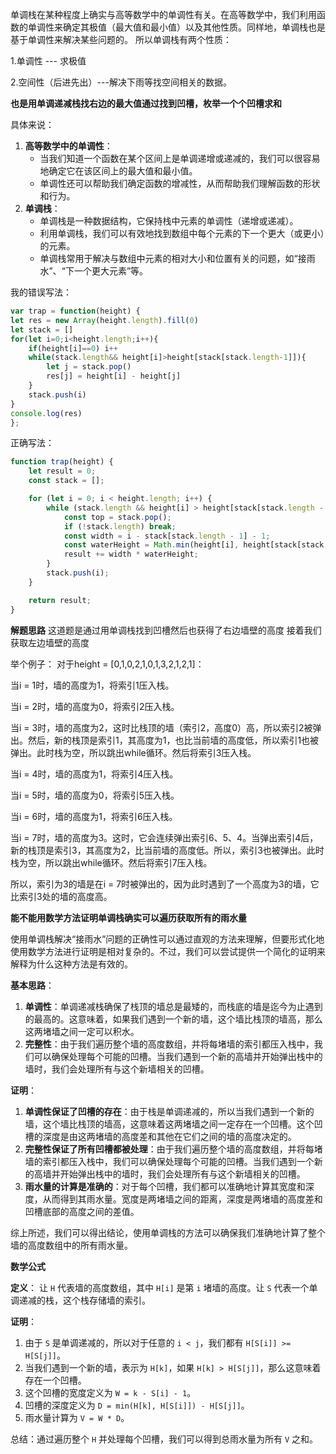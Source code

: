 单调栈在某种程度上确实与高等数学中的单调性有关。在高等数学中，我们利用函数的单调性来确定其极值（最大值和最小值）以及其他性质。同样地，单调栈也是基于单调性来解决某些问题的。
所以单调栈有两个性质：

1.单调性 --- 求极值

2.空间性（后进先出）---解决下雨等找空间相关的数据。

**也是用单调递减栈找右边的最大值通过找到凹槽，枚举一个个凹槽求和**

具体来说：

1. **高等数学中的单调性**：
   - 当我们知道一个函数在某个区间上是单调递增或递减的，我们可以很容易地确定它在该区间上的最大值和最小值。
   - 单调性还可以帮助我们确定函数的增减性，从而帮助我们理解函数的形状和行为。
2. **单调栈**：
   - 单调栈是一种数据结构，它保持栈中元素的单调性（递增或递减）。
   - 利用单调栈，我们可以有效地找到数组中每个元素的下一个更大（或更小）的元素。
   - 单调栈常用于解决与数组中元素的相对大小和位置有关的问题，如“接雨水”、“下一个更大元素”等。
     
我的错误写法：
```javaScript
var trap = function(height) {
let res = new Array(height.length).fill(0)
let stack = []
for(let i=0;i<height.length;i++){
    if(height[i]==0) i++
    while(stack.length&& height[i]>height[stack[stack.length-1]]){
        let j = stack.pop()
        res[j] = height[i] - height[j]
    }
    stack.push(i)
}
console.log(res)
};
```

正确写法：
```javaScript
function trap(height) {
    let result = 0;
    const stack = [];

    for (let i = 0; i < height.length; i++) {
        while (stack.length && height[i] > height[stack[stack.length - 1]]) {
            const top = stack.pop();
            if (!stack.length) break;
            const width = i - stack[stack.length - 1] - 1;
            const waterHeight = Math.min(height[i], height[stack[stack.length - 1]]) - height[top];
            result += width * waterHeight;
        }
        stack.push(i);
    }

    return result;
}

```

**解题思路**
这道题是通过用单调栈找到凹槽然后也获得了右边墙壁的高度 接着我们获取左边墙壁的高度

举个例子：
对于height = [0,1,0,2,1,0,1,3,2,1,2,1]：

当i = 1时，墙的高度为1，将索引1压入栈。 

当i = 2时，墙的高度为0，将索引2压入栈。 

当i = 3时，墙的高度为2，这时比栈顶的墙（索引2，高度0）高，所以索引2被弹出。然后，新的栈顶是索引1，其高度为1，也比当前墙的高度低，所以索引1也被弹出。此时栈为空，所以跳出while循环。然后将索引3压入栈。

当i = 4时，墙的高度为1，将索引4压入栈。 

当i = 5时，墙的高度为0，将索引5压入栈。

当i = 6时，墙的高度为1，将索引6压入栈。 

当i = 7时，墙的高度为3。这时，它会连续弹出索引6、5、4。当弹出索引4后，新的栈顶是索引3，其高度为2，比当前墙的高度低。所以，索引3也被弹出。此时栈为空，所以跳出while循环。然后将索引7压入栈。 

所以，索引为3的墙是在i = 7时被弹出的，因为此时遇到了一个高度为3的墙，它比索引3处的墙的高度高。 


**能不能用数学方法证明单调栈确实可以遍历获取所有的雨水量**

使用单调栈解决“接雨水”问题的正确性可以通过直观的方法来理解，但要形式化地使用数学方法进行证明是相对复杂的。不过，我们可以尝试提供一个简化的证明来解释为什么这种方法是有效的。

**基本思路**：

1. **单调性**：单调递减栈确保了栈顶的墙总是最矮的，而栈底的墙是迄今为止遇到的最高的。这意味着，如果我们遇到一个新的墙，这个墙比栈顶的墙高，那么这两堵墙之间一定可以积水。
2. **完整性**：由于我们遍历整个墙的高度数组，并将每堵墙的索引都压入栈中，我们可以确保处理每个可能的凹槽。当我们遇到一个新的高墙并开始弹出栈中的墙时，我们会处理所有与这个新墙相关的凹槽。

**证明**：

1. **单调性保证了凹槽的存在**：由于栈是单调递减的，所以当我们遇到一个新的墙，这个墙比栈顶的墙高，这意味着这两堵墙之间一定存在一个凹槽。这个凹槽的深度是由这两堵墙的高度差和其他在它们之间的墙的高度决定的。
2. **完整性保证了所有凹槽都被处理**：由于我们遍历整个墙的高度数组，并将每堵墙的索引都压入栈中，我们可以确保处理每个可能的凹槽。当我们遇到一个新的高墙并开始弹出栈中的墙时，我们会处理所有与这个新墙相关的凹槽。
3. **雨水量的计算是准确的**：对于每个凹槽，我们都可以准确地计算其宽度和深度，从而得到其雨水量。宽度是两堵墙之间的距离，深度是两堵墙的高度差和凹槽底部的高度之间的差值。

综上所述，我们可以得出结论，使用单调栈的方法可以确保我们准确地计算了整个墙的高度数组中的所有雨水量。

****数学公式****

**定义**： 让 `H` 代表墙的高度数组，其中 `H[i]` 是第 `i` 堵墙的高度。让 `S` 代表一个单调递减的栈，这个栈存储墙的索引。

**证明**：

1. 由于 `S` 是单调递减的，所以对于任意的 `i < j`，我们都有 `H[S[i]] >= H[S[j]]`。
2. 当我们遇到一个新的墙，表示为 `H[k]`，如果 `H[k] > H[S[j]]`，那么这意味着存在一个凹槽。
3. 这个凹槽的宽度定义为 `W = k - S[i] - 1`。
4. 凹槽的深度定义为 `D = min(H[k], H[S[i]]) - H[S[j]]`。
5. 雨水量计算为 `V = W * D`。

总结：通过遍历整个 `H` 并处理每个凹槽，我们可以得到总雨水量为所有 `V` 之和。

